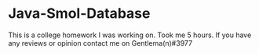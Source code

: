 # Java-Smol-Database
This is a college homework I was working on. Took me 5 hours. If you have any reviews or opinion contact me on Gentlema(n)#3977 

